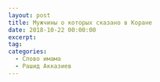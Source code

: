 ```yaml
---
layout: post
title: Мужчины о которых сказано в Коране
date: 2018-10-22 00:00:00
excerpt:
tag:
categories:
  - Слово имама
  - Рашид Акказиев
---
```


<div id="vk_playlist_-148559660_23"></div><script type="text/javascript" src="https://vk.com/js/api/openapi.js?159"></script><script type="text/javascript">VK.init({
            apiId: 6424843,
            status: true,
            onlyWidgets: true
          });
          (function() {
            VK.Auth.getLoginStatus(function(res) {
                if (res.status === 'connected') {
                    VK.Widgets.Playlist("vk_playlist_-148559660_23", -148559660, 23,'8173fc381270c6cf34');
                } else {
                    var container = document.getElementById('vk_playlist_-148559660_23');
                    container.innerHTML = '<audio controls preload="none"><source src="https://firebasestorage.googleapis.com/v0/b/kaziyat-ru.appspot.com/o/%D0%9C%D1%83%D0%B6%D1%87%D0%B8%D0%BD%D1%8B%20%D0%BE%20%D0%BA%D0%BE%D1%82%D0%BE%D1%80%D1%8B%D1%85%20%D1%81%D0%BA%D0%B0%D0%B7%D0%B0%D0%BD%D0%BE%20%D0%B2%20%D0%9A%D0%BE%D1%80%D0%B0%D0%BD%D0%B5%2F%D0%9C%D1%83%D0%B6%D1%87%D0%B8%D0%BD%D1%8B%2C%20%D0%BE%20%D0%BA%D0%BE%D1%82%D0%BE%D1%80%D1%8B%D1%85%20%D1%81%D0%BA%D0%B0%D0%B7%D0%B0%D0%BD%D0%BE%20%D0%B2%20%D0%9A%D0%BE%D1%80%D0%B0%D0%BD%D0%B503.08.18.mp3?alt=media&token=a6beaf67-7303-4058-b0c7-427dfff0f4d0"></audio><br/>'
                }
            });
        }());</script>